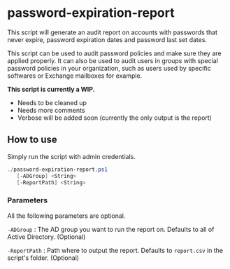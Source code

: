 # password-expiration-report

This script will generate an audit report on accounts with passwords that never expire, password expiration dates and password last set dates. 

This script can be used to audit password policies and make sure they are applied properly. It can also be used to audit users in groups with special password policies in your organization, such as users used by specific softwares or Exchange mailboxes for example.

**This script is currently a WIP.**
   - Needs to be cleaned up
   - Needs more comments
   - Verbose will be added soon (currently the only output is the report)

## How to use

Simply run the script with admin credentials.

```PowerShell
./password-expiration-report.ps1
   [-ADGroup] <String>
   [-ReportPath] <String>
```

### Parameters
All the following parameters are optional.

`-ADGroup` : The AD group you want to run the report on. Defaults to all of Active Directory. (Optional)

`-ReportPath` : Path where to output the report. Defaults to `report.csv` in the script's folder. (Optional)

